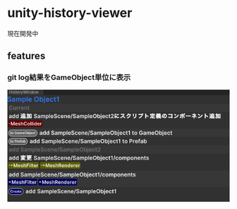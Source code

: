 # unity-history-viewer
現在開発中

## features
### git log結果をGameObject単位に表示
![](README_Assets/screenshot1.png)
